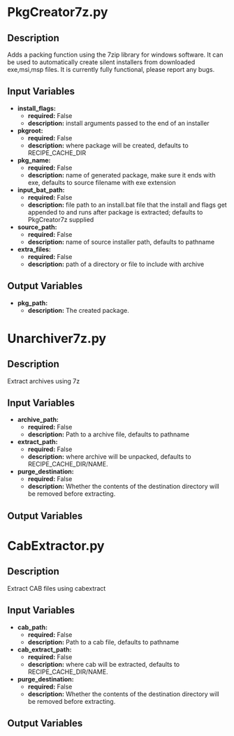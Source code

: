 # PkgCreator7z.py

## Description
Adds a packing function using the 7zip library for windows software.  It can be used to automatically create silent installers from downloaded exe,msi,msp files.  It is currently fully functional, please report any bugs.

## Input Variables
- **install\_flags:**
    - **required:** False
    - **description:** install arguments passed to the end of an installer
- **pkgroot:**
    - **required:** False
    - **description:** where package will be created, defaults to RECIPE_CACHE_DIR
- **pkg\_name:**
    - **required:** False
    - **description:** name of generated package, make sure it ends with exe, defaults to source filename with exe extension
- **input\_bat\_path:**
    - **required:** False
    - **description:** file path to an install.bat file that the install and flags get appended to and runs after package is extracted; defaults to PkgCreator7z supplied
- **source\_path:**
    - **required:** False
    - **description:** name of source installer path, defaults to pathname
- **extra\_files:**
    - **required:** False
    - **description:** path of a directory or file to include with archive

## Output Variables
- **pkg\_path:**
    - **description:** The created package.

# Unarchiver7z.py

## Description
Extract archives using 7z

## Input Variables
- **archive\_path:**
    - **required:** False
    - **description:** Path to a archive file, defaults to pathname
- **extract\_path:**
    - **required:** False
    - **description:** where archive will be unpacked, defaults to RECIPE_CACHE_DIR/NAME.
- **purge\_destination:**
    - **required:** False
    - **description:** Whether the contents of the destination directory will be removed before extracting.

## Output Variables

# CabExtractor.py

## Description
Extract CAB files using cabextract

## Input Variables
- **cab\_path:**
    - **required:** False
    - **description:** Path to a cab file, defaults to pathname
- **cab\_extract\_path:**
    - **required:** False
    - **description:** where cab will be extracted, defaults to RECIPE_CACHE_DIR/NAME.
- **purge\_destination:**
    - **required:** False
    - **description:** Whether the contents of the destination directory will be removed before extracting.

## Output Variables
